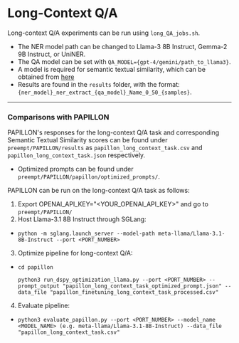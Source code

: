 # Long-Context Q/A

Long-context Q/A experiments can be run using `long_QA_jobs.sh`.
- The NER model path can be changed to Llama-3 8B Instruct, Gemma-2 9B Instruct, or UniNER.
- The QA model can be set with `QA_MODEL={gpt-4/gemini/path_to_llama3}`.
- A model is required for semantic textual similarity, which can be obtained from [here](https://huggingface.co/sentence-transformers/all-mpnet-base-v2)
- Results are found in the `results` folder, with the format: `{ner_model}_ner_extract_{qa_model}_Name_0_50_{samples}`.

---
### Comparisons with PAPILLON

PAPILLON's responses for the long-context Q/A task and corresponding Semantic Textual Similarity scores can be found under `preempt/PAPILLON/results` as `papillon_long_context_task.csv` and `papillon_long_context_task.json` respectively.

- Optimized prompts can be found under `preempt/PAPILLON/papillon/optimized_prompts/`.

PAPILLON can be run on the long-context Q/A task as follows:
1. Export OPENAI_API_KEY="<YOUR_OPENAI_API_KEY>" and go to `preempt/PAPILLON/`
2. Host Llama-3.1 8B Instruct through SGLang:
  - ```python -m sglang.launch_server --model-path meta-llama/Llama-3.1-8B-Instruct --port <PORT_NUMBER>```
3. Optimize pipeline for long-context Q/A:
  - ```
    cd papillon
    
    python3 run_dspy_optimization_llama.py --port <PORT_NUMBER> --prompt_output "papillon_long_context_task_optimized_prompt.json" --data_file "papillon_finetuning_long_context_task_processed.csv"
    ```
4. Evaluate pipeline:
- ```
  python3 evaluate_papillon.py --port <PORT_NUMBER> --model_name <MODEL_NAME> (e.g. meta-llama/Llama-3.1-8B-Instruct) --data_file "papillon_long_context_task.csv"
  ```
